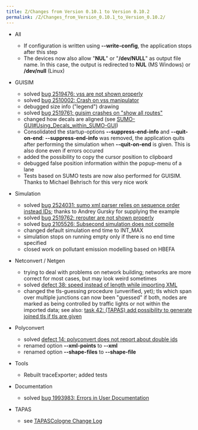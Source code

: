 ```yaml
---
title: Z/Changes from Version 0.10.1 to Version 0.10.2
permalink: /Z/Changes_from_Version_0.10.1_to_Version_0.10.2/
---
```


- All
  - If configuration is written using **--write-config**, the
    application stops after this step
  - The devices now also allow "**NUL**" or "**/dev/NULL**" as
    output file name. In this case, the output is redirected to
    **NUL** (MS Windows) or **/dev/null** (Linux)

- GUISIM
  - solved [bug 2519476: vss are not shown properly](http://sourceforge.net/tracker/index.php?func=detail&aid=2519476&group_id=45607&atid=443424)
  - solved [bug 2510002: Crash on vss manipulator](http://sourceforge.net/tracker/index.php?func=detail&aid=2510002&group_id=45607&atid=443424)
  - debugged size info ("legend") drawing
  - solved [bug 2519761: guisim crashes on "show all routes"](http://sourceforge.net/tracker/index.php?func=detail&aid=2519761&group_id=45607&atid=443424)
  - changed how decals are aligned (see
    [SUMO-GUI\#Using_Decals_within_SUMO-GUI](../SUMO-GUI.md#using_decals_within_sumo-gui))
  - Consolidated the startup-options **--suppress-end-info** and
    **--quit-on-end**: **--suppress-end-info** was removed, the
    application quits after performing the simulation when
    **--quit-on-end** is given. This is also done even if errors
    occured
  - added the possibility to copy the cursor position to clipboard
  - debugged false position information within the popup-menu of a
    lane
  - Tests based on SUMO tests are now also performed for GUISIM.
    Thanks to Michael Behrisch for this very nice work

- Simulation
  - solved [bug 2524031: sumo xml parser relies on sequence order
    instead
    IDs](http://sourceforge.net/tracker/index.php?func=detail&aid=2524031&group_id=45607&atid=443424);
    thanks to Andrey Gursky for supplying the example
  - solved [bug 2519762: rerouter are not shown
    properly](http://sourceforge.net/tracker/index.php?func=detail&aid=2519762&group_id=45607&atid=443424)
  - solved [bug 2105526: Subsecond simulation does not
    compile](http://sourceforge.net/tracker/index.php?func=detail&aid=2105526&group_id=45607&atid=443424)
  - changed default simulation end time to INT_MAX
  - simulation stops on running empty only if there is no end time
    specified
  - closed work on pollutant emission modelling based on HBEFA

- Netconvert / Netgen
  - trying to deal with problems on network building; networks are
    more correct for most cases, but may look weird sometimes
  - solved [defect 38: speed instead of length while importing XML](http://apps.sourceforge.net/trac/sumo/ticket/38)
  - changed the tls-guessing procedure (unverified, yet); tls which
    span over multiple junctions can now been "guessed" if both,
    nodes are marked as being controlled by traffic lights or not
    within the imported data; see also: [task 42: (TAPAS) add possibility to generate joined tls if tls are given](http://apps.sourceforge.net/trac/sumo/ticket/42)

- Polyconvert
  - solved [defect 14: polyconvert does not report about double ids](http://apps.sourceforge.net/trac/sumo/ticket/14)
  - renamed option **--xml-points** to **--xml**
  - renamed option **--shape-files** to **--shape-file**

- Tools
  - Rebuilt traceExporter; added tests

- Documentation
  - solved [bug 1993983: Errors in User Documentation](http://sourceforge.net/tracker/index.php?func=detail&aid=19939836&group_id=45607&atid=443424)

- TAPAS
  - see [TAPASCologne Change Log](../Data/Scenarios/TAPASCologne.md#change_log)